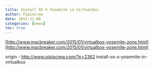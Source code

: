 ```yaml
---
title: Install OS X Yosemite in Virtualbox
author: PipisCrew
date: 2015-11-06
categories: [news]
toc: true
---
```


[http://www.macbreaker.com/2015/01/virtualbox-yosemite-zone.html](http://www.macbreaker.com/2015/01/virtualbox-yosemite-zone.html)

origin - http://www.pipiscrew.com/?p=2362 install-os-x-yosemite-in-virtualbox